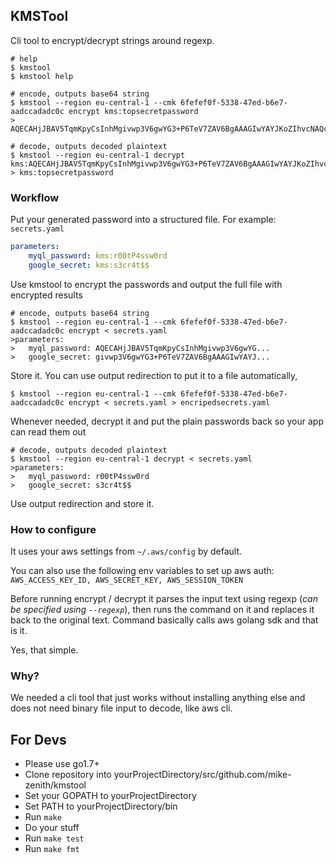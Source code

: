 ## KMSTool

Cli tool to encrypt/decrypt strings around regexp.

```text
# help
$ kmstool
$ kmstool help

# encode, outputs base64 string
$ kmstool --region eu-central-1 --cmk 6fefef0f-5338-47ed-b6e7-aadccadadc0c encrypt kms:topsecretpassword
> AQECAHjJBAV5TqmKpyCsInhMgivwp3V6gwYG3+P6TeV7ZAV6BgAAAGIwYAYJKoZIhvcNAQcGoFMwUQIBADBMBgkqh...

# decode, outputs decoded plaintext
$ kmstool --region eu-central-1 decrypt kms:AQECAHjJBAV5TqmKpyCsInhMgivwp3V6gwYG3+P6TeV7ZAV6BgAAAGIwYAYJKoZIhvcNAQcG...
> kms:topsecretpassword

```

### Workflow

Put your generated password into a structured file. For example: `secrets.yaml`
```yaml
parameters:
	myql_password: kms:r00tP4ssw0rd
	google_secret: kms:s3cr4t$$
```

Use kmstool to encrypt the passwords and output the full file with encrypted results
```text
# encode, outputs base64 string
$ kmstool --region eu-central-1 --cmk 6fefef0f-5338-47ed-b6e7-aadccadadc0c encrypt < secrets.yaml
>parameters:
>	myql_password: AQECAHjJBAV5TqmKpyCsInhMgivwp3V6gwYG...
>	google_secret: givwp3V6gwYG3+P6TeV7ZAV6BgAAAGIwYAYJ...

```

Store it. You can use output redirection to put it to a file automatically, 
```text
$ kmstool --region eu-central-1 --cmk 6fefef0f-5338-47ed-b6e7-aadccadadc0c encrypt < secrets.yaml > encripedsecrets.yaml

```

Whenever needed, decrypt it and put the plain passwords back so your app can read them out
```text
# decode, outputs decoded plaintext
$ kmstool --region eu-central-1 decrypt < secrets.yaml
>parameters:
>	myql_password: r00tP4ssw0rd
>	google_secret: s3cr4t$$
```

Use output redirection and store it.

### How to configure

It uses your aws settings from `~/.aws/config` by default.

You can also use the following env variables to set up aws auth:
`AWS_ACCESS_KEY_ID, AWS_SECRET_KEY, AWS_SESSION_TOKEN`

Before running encrypt / decrypt it parses the input text using regexp (_can be specified using `--regexp`_), then
runs the command on it and replaces it back to the original text.
Command basically calls aws golang sdk and that is it.

Yes, that simple.

### Why?

We needed a cli tool that just works without installing anything else and does not need binary file input to decode, like aws cli.

## For Devs

* Please use go1.7+
* Clone repository into yourProjectDirectory/src/github.com/mike-zenith/kmstool
* Set your GOPATH to yourProjectDirectory
* Set PATH to yourProjectDirectory/bin
* Run `make`
* Do your stuff
* Run `make test`
* Run `make fmt`
